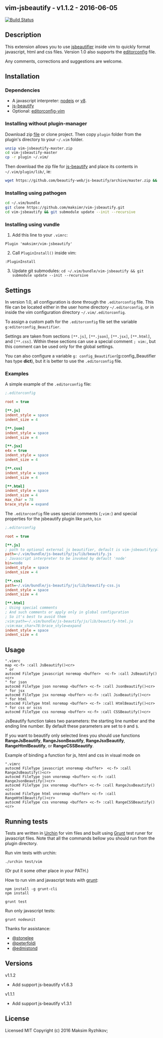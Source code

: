 ## vim-jsbeautify - v1.1.2 - 2016-06-05

[![Build Status](https://secure.travis-ci.org/maksimr/vim-jsbeautify.png)](http://travis-ci.org/maksimr/vim-jsbeautify)

## Description

This extension allows you to use [jsbeautifier](http://jsbeautifier.org/)
inside vim to quickly format javascript, html and css files.
Version 1.0 also supports the [editorconfig](http://editorconfig.org/) file.

Any comments, corrections and suggestions are welcome.

## Installation

### Dependencies

* A javascript interpreter: [nodejs](http://nodejs.org/) or [v8](http://code.google.com/p/v8/).
* [js-beautify](https://github.com/beautify-web/js-beautify)
* Optional: [editorconfig-vim](https://github.com/editorconfig/editorconfig-vim)

### Installing without plugin-manager

Download zip [file](https://github.com/maksimr/vim-jsbeautify/archive/master.zip)
or clone project. Then copy `plugin` folder from the plugin's directory to your `~/.vim` folder.

``` bash
unzip vim-jsbeautify-master.zip
cd vim-jsbeautify-master
cp -r plugin ~/.vim/
```

Then download the zip file for [js-beautify](https://github.com/beautify-web/js-beautify/archive/master.zip) and place its contents in `~/.vim/plugin/lib/`, ie:
```bash
wget https://github.com/beautify-web/js-beautify/archive/master.zip && unzip master.zip && cp -rf js-beautify-master/ ~/.vim/plugin/lib/
```

### Installing using pathogen

```bash
cd ~/.vim/bundle
git clone https://github.com/maksimr/vim-jsbeautify.git
cd vim-jsbeautify && git submodule update --init --recursive
```

### Installing using vundle

1. Add this line to your `.vimrc`:

  ```vim
  Plugin 'maksimr/vim-jsbeautify'
  ```
  
2. Call `PluginInstall()` inside vim:

  ```vim
  :PluginInstall
  ```
  
3. Update git submodules: `cd ~/.vim/bundle/vim-jsbeautify && git submodule update --init --recursive`

## Settings

In version 1.0, all configuration is done through the `.editorconfig` file.
This file can be located either in the user home directory `~/.editorconfig`,
or in inside the vim configuration directory `~/.vim/.editorconfig`.

To assign a custom path for the `.editorconfig` file set the variable `g:editorconfig_Beautifier`.

Settings are taken from sections `[**.js]`, `[**.json]`, `[**.jsx]`, `[**.html]`, and `[**.css]`. Within these
sections can use a special comment `; vim:`, but this comment
can be used only for the global settings.

You can also configure a variable ```g: config_Beautifier```(g:config_Beautifier has type **dict**), but it is better to use the `.editorconfig` file.


### Examples

A simple example of the `.editorconfig` file:

```ini
;.editorconfig

root = true

[**.js]
indent_style = space
indent_size = 4

[**.json]
indent_style = space
indent_size = 4

[**.jsx]
e4x = true
indent_style = space
indent_size = 4

[**.css]
indent_style = space
indent_size = 4

[**.html]
indent_style = space
indent_size = 4
max_char = 78
brace_style = expand
```

The `.editorconfig` file uses special comments (```;vim:```)
and special properties for the jsbeautify plugin like ```path```, ```bin```

```ini
;.editorconfig

root = true

[**.js]
; path to optional external js beautifier, default is vim-jsbeautify/plugin/lib
path=~/.vim/bundle/js-beautify/js/lib/beautify.js
; Javascript interpreter to be invoked by default 'node'
bin=node
indent_style = space
indent_size = 4

[**.css]
path=~/.vim/bundle/js-beautify/js/lib/beautify-css.js
indent_style = space
indent_size = 4

[**.html]
; Using special comments
; And such comments or apply only in global configuration
; So it's best to avoid them
;vim:path=~/.vim/bundle/js-beautify/js/lib/beautify-html.js
;vim:max_char=78:brace_style=expand
indent_style = space
indent_size = 4
```

## Usage

```vim
".vimrc
map <c-f> :call JsBeautify()<cr>
" or
autocmd FileType javascript noremap <buffer>  <c-f> :call JsBeautify()<cr>
" for json
autocmd FileType json noremap <buffer> <c-f> :call JsonBeautify()<cr>
" for jsx
autocmd FileType jsx noremap <buffer> <c-f> :call JsxBeautify()<cr>
" for html
autocmd FileType html noremap <buffer> <c-f> :call HtmlBeautify()<cr>
" for css or scss
autocmd FileType css noremap <buffer> <c-f> :call CSSBeautify()<cr>
```

JsBeautify function takes two parameters: the starting line number and the ending line number. By
default these parameters are set to `0` and `$`.

If you want to beautify only selected lines you should use functions
**RangeJsBeautify**, **RangeJsonBeautify**, **RangeJsxBeautify**, **RangeHtmlBeautify**, or **RangeCSSBeautify**.

Example of binding a function for js, html and css in visual mode on <ctrl-f>

```vim
".vimrc
autocmd FileType javascript vnoremap <buffer>  <c-f> :call RangeJsBeautify()<cr>
autocmd FileType json vnoremap <buffer> <c-f> :call RangeJsonBeautify()<cr>
autocmd FileType jsx vnoremap <buffer> <c-f> :call RangeJsxBeautify()<cr>
autocmd FileType html vnoremap <buffer> <c-f> :call RangeHtmlBeautify()<cr>
autocmd FileType css vnoremap <buffer> <c-f> :call RangeCSSBeautify()<cr>
```

## Running tests

Tests are written in [Urchin](https://github.com/tlevine/urchin) for vim files and built using [Grunt](https://github.com/gruntjs/grunt) test runer for javascript files.
Note that all the commands bellow you should run from the plugin directory.

Run vim tests with urchin:

    ./urchin test/vim

(Or put it some other place in your PATH.)

How to run vim and javascript tests with [grunt](https://github.com/gruntjs/grunt):

    npm install -g grunt-cli
    npm install

    grunt test

Run only javascript tests:

    grunt nodeunit


Thanks for assistance:

+ [@stonelee](https://github.com/stonelee)
+ [@peterfoldi](https://github.com/peterfoldi)
+ [@edmistond](https://github.com/edmistond)


## Versions

v1.1.2
  + Add support js-beautify v1.6.3

v1.1.1
  + Add support js-beautify v1.3.1

## License

Licensed MIT
Copyright (c) 2016 Maksim Ryzhikov;

